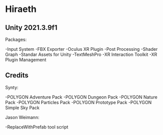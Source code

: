 # Hiraeth

## Unity 2021.3.9f1
Packages:

-Input System
-FBX Exporter
-Oculus XR Plugin
-Post Processing
-Shader Graph
-Standar Assets for Unity
-TextMeshPro
-XR Interaction Toolkit
-XR Plugin Management


## Credits
Synty:

-POLYGON Adventure Pack
-POLYGON Dungeon Pack
-POLYGON Nature Pack
-POLYGON Particles Pack
-POLYGON Prototype Pack
-POLYGON Simple Sky Pack

Jason Weimann: 

-ReplaceWithPrefab tool script
